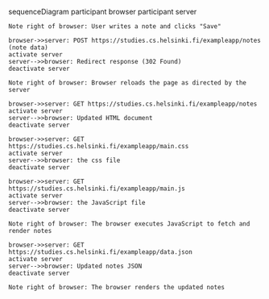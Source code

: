 sequenceDiagram
    participant browser
    participant server

    Note right of browser: User writes a note and clicks "Save"

    browser->>server: POST https://studies.cs.helsinki.fi/exampleapp/notes (note data)
    activate server
    server-->>browser: Redirect response (302 Found)
    deactivate server

    Note right of browser: Browser reloads the page as directed by the server

    browser->>server: GET https://studies.cs.helsinki.fi/exampleapp/notes
    activate server
    server-->>browser: Updated HTML document
    deactivate server

    browser->>server: GET https://studies.cs.helsinki.fi/exampleapp/main.css
    activate server
    server-->>browser: the css file
    deactivate server

    browser->>server: GET https://studies.cs.helsinki.fi/exampleapp/main.js
    activate server
    server-->>browser: the JavaScript file
    deactivate server

    Note right of browser: The browser executes JavaScript to fetch and render notes

    browser->>server: GET https://studies.cs.helsinki.fi/exampleapp/data.json
    activate server
    server-->>browser: Updated notes JSON
    deactivate server

    Note right of browser: The browser renders the updated notes